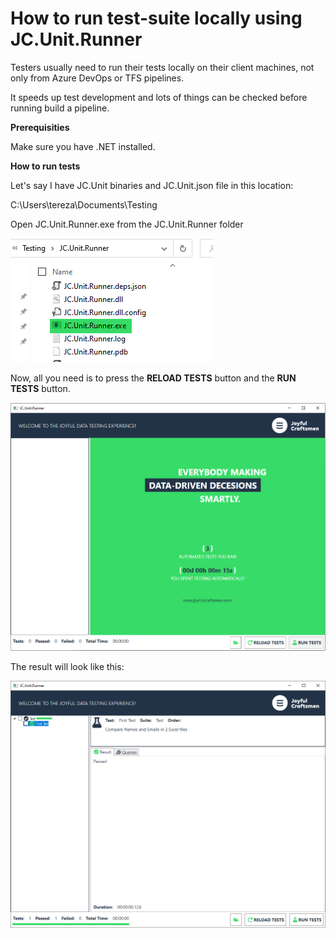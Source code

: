 # How to run test-suite locally using JC.Unit.Runner

Testers usually need to run their tests locally on their client
machines, not only from Azure DevOps or TFS pipelines.

It speeds up test development and lots of things can be checked before
running build a pipeline.

**Prerequisities**

Make sure you have .NET installed.

**How to run tests**

Let\'s say I have JC.Unit binaries and JC.Unit.json file in this
location:

C:\\Users\\tereza\\Documents\\Testing

Open JC.Unit.Runner.exe from the JC.Unit.Runner folder

![JC.Unit.Runner Name](Images/media/image12.png)

Now, all you need is to press the **RELOAD TESTS** button and the **RUN
TESTS** button.

![Reload tests](Images/media/image13.png)

The result will look like this:

![JC.Unit results](Images/media/image14.png)